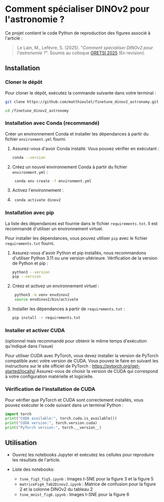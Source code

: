 # Comment spécialiser DINOv2 pour l'astronomie ?

Ce projet contient le code Python de reproduction des figures associé à l'article :

> Le Lain, M., Lefèvre, S. (2025). "*Comment spécialiser DINOv2 pour l'astronomie ?*". Soumis au colloque [GRETSI 2025](https://gretsi.fr/colloque2025/) (En revision).

## Installation

### Cloner le dépôt
Pour cloner le dépôt, exécutez la commande suivante dans votre terminal :
```sh
git clone https://github.com/matthieulel/finetune_dinov2_astronomy.git

cd /finetune_dinov2_astronomy
```

### Installation avec Conda (recommandé)
Créer un environnement Conda et installer les dépendances à partir du fichier `environment.yml` fourni.

1. Assurez-vous d'avoir Conda installé. Vous pouvez vérifier en exécutant :
   ```sh
   conda --version
   ```
2. Créez un nouvel environnement Conda à partir du fichier `environment.yml` :
   ```sh
    conda env create -f environment.yml
    ```
3. Activez l'environnement :
4. ```sh
    conda activate dinov2
    ```



### Installation avec pip
La liste des dépendances est fournie dans le fichier `requirements.txt`. Il est recommandé d'utiliser un environnement virtuel.

Pour installer les dépendances, vous pouvez utiliser `pip` avec le fichier `requirements.txt` fourni.

1. Assurez-vous d'avoir Python et pip installés, nous recommandons d'utiliser Python 3.11 ou une version ultérieure. 
Vérification de la version de Python et pip :
   ```sh
   python3 --version
   pip --version
   ```

1. Créez et activez un environnement virtuel :
   ```sh
    python3 -m venv envdinov2
    source envdinov2/bin/activate  
    ```

2. Installer les dépendances à partir de `requirements.txt` :
   ```sh
   pip install -r requirements.txt
   ```


### Installer et activer CUDA
(optionnel mais recommandé pour obtenir le même temps d'exécution qu'indiqué dans l'issue)

Pour utiliser CUDA avec PyTorch, vous devez installer la version de PyTorch compatible avec votre version de CUDA. Vous pouvez le faire en suivant les instructions sur le site officiel de PyTorch : https://pytorch.org/get-started/locally/
Assurez-vous de choisir la version de CUDA qui correspond à votre configuration matérielle et logicielle.

### Vérification de l'installation de CUDA
Pour vérifier que PyTorch et CUDA sont correctement installés, vous pouvez exécuter le code suivant dans un terminal Python :
```python
import torch
print("CUDA available:", torch.cuda.is_available())
print("CUDA version:", torch.version.cuda)
print("PyTorch version:", torch.__version__)
```


## Utilisation

- Ouvrez les notebooks Jupyter et exécutez les cellules pour reproduire les résultats de l'article.

- Liste des notebooks: 
  - `tsne_fig3_fig5.ipynb` : Images t-SNE pour la figure 3 et la figure 5
  - `matriceFig4_Tab2Dinov2.ipynb` : Matrice de confusion pour la figure 2 et la colonne DINOv2 du tableau 2
  - `tsne_mnist_fig6.ipynb` : Images t-SNE pour la figure 6